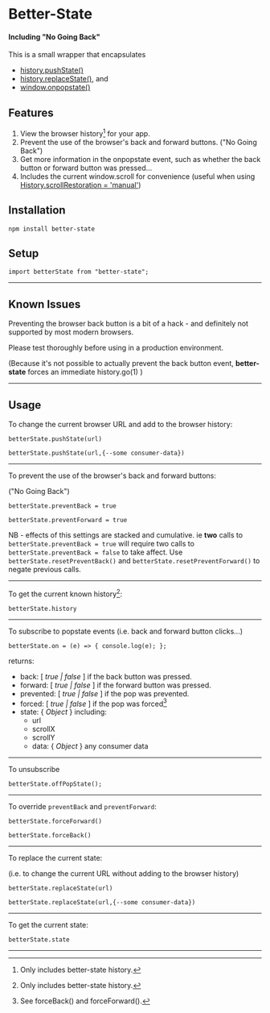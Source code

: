 # Better-State

#### Including "No Going Back"

This is a small wrapper that encapsulates

* [history.pushState()](https://developer.mozilla.org/en-US/docs/Web/API/History/pushState)
* [history.replaceState()](https://developer.mozilla.org/en-US/docs/Web/API/History/replaceState), and
* [window.onpopstate()](https://developer.mozilla.org/en-US/docs/Web/API/WindowEventHandlers/onpopstate)

  

## Features

1. View the browser history[^1] for your app.
2. Prevent the use of the browser's back and forward buttons.
  ("No Going Back")
3. Get more information in the onpopstate event, such as whether the back button or forward button was pressed...
4. Includes the current window.scroll for convenience (useful when using [History.scrollRestoration  = 'manual'](https://developer.mozilla.org/en-US/docs/Web/API/History/scrollRestoration))

  
## Installation

`npm install better-state`

  
## Setup

`import betterState from "better-state";`


---


## Known Issues

Preventing the browser back button is a bit of a hack - and definitely not supported by most modern browsers.

Please test thoroughly before using in a production environment.

(Because it's not possible to actually prevent the back button event, **better-state** forces an immediate history.go(1)  )


---


## Usage

To change the current browser URL and add to the browser history:

`betterState.pushState(url)`

`betterState.pushState(url,{--some consumer-data})`


---


To prevent the use of the browser's back and forward buttons:

  ("No Going Back")

`betterState.preventBack = true`

`betterState.preventForward = true`

NB - effects of this settings are stacked and cumulative. ie **two** calls to `betterState.preventBack = true` will require two calls to `betterState.preventBack = false` to take affect. Use `betterState.resetPreventBack()` and `betterState.resetPreventForward()` to negate previous calls.


---


To get the current known history[^1]:

`betterState.history`


---


To subscribe to popstate events (i.e. back and forward button clicks...)

`betterState.on = (e) => { console.log(e); };`

returns:
- back: [ *true | false* ] if the back button was pressed.
- forward: [ *true | false* ] if the forward button was pressed.
- prevented: [ *true | false* ] if the pop was prevented.
- forced: [ *true | false* ] if the pop was forced[^2]
- state: { _Object_ } including:
  - url
  - scrollX
  - scrollY
  - data: { _Object_ } any consumer data


---


To unsubscribe

`betterState.offPopState();`



---



To override `preventBack` and `preventForward`:

`betterState.forceForward()`

`betterState.forceBack()`


---


To replace the current state:

  (i.e. to change the current URL without adding to the browser history)

`betterState.replaceState(url)`

`betterState.replaceState(url,{--some consumer-data})`


---


To get the current state:

`betterState.state`


---


[^1]: Only includes better-state history.

[^2]: See forceBack() and forceForward(). 
  
